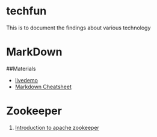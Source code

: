 techfun
=======

This is to document the findings about various technology

MarkDown
=======
##Materials
+ [livedemo](http://markdown-here.com/livedemo.html)
+ [Markdown Cheatsheet](https://github.com/adam-p/markdown-here/wiki/Markdown-Here-Cheatsheet) 

Zookeeper
========
1. [Introduction to apache zookeeper](http://www.slideshare.net/sauravhaloi/introduction-to-apache-zookeeper?related=1)
